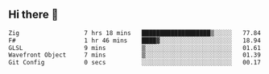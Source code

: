 ## Hi there 👋

 <!--START_SECTION:waka-->

```txt
Zig                  7 hrs 18 mins   ███████████████████▒░░░░░   77.84 %
F#                   1 hr 46 mins    ████▓░░░░░░░░░░░░░░░░░░░░   18.94 %
GLSL                 9 mins          ▒░░░░░░░░░░░░░░░░░░░░░░░░   01.61 %
Wavefront Object     7 mins          ▒░░░░░░░░░░░░░░░░░░░░░░░░   01.39 %
Git Config           0 secs          ░░░░░░░░░░░░░░░░░░░░░░░░░   00.17 %
```

<!--END_SECTION:waka-->

<!--
**ValentinRapp/ValentinRapp** is a ✨ _special_ ✨ repository because its `README.md` (this file) appears on your GitHub profile.

Here are some ideas to get you started:

- 🔭 I’m currently working on ...
- 🌱 I’m currently learning ...
- 👯 I’m looking to collaborate on ...
- 🤔 I’m looking for help with ...
- 💬 Ask me about ...
- 📫 How to reach me: ...
- 😄 Pronouns: ...
- ⚡ Fun fact: ...
-->
